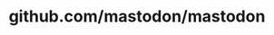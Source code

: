 ---
layout: post
title: github.com/mastodon/mastodon
categories: link
tags: [انگلیسی, گیت‌هاب, برنامه‌نویسی]
---